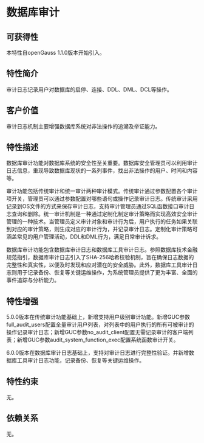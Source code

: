 # 数据库审计

## 可获得性<a name="section10188029"></a>

本特性自openGauss 1.1.0版本开始引入。

## 特性简介<a name="section24583399"></a>

审计日志记录用户对数据库的启停、连接、DDL、DML、DCL等操作。

## 客户价值<a name="section19924005"></a>

审计日志机制主要增强数据库系统对非法操作的追溯及举证能力。

## 特性描述<a name="section45098318"></a>

数据库审计功能对数据库系统的安全性至关重要。数据库安全管理员可以利用审计日志信息，重现导致数据库现状的一系列事件，找出非法操作的用户、时间和内容等。

审计功能包括传统审计和统一审计两种审计模式。传统审计通过参数配置各个审计项开关，管理员可以通过参数配置对哪些语句或操作记录审计日志。传统审计采用记录到OS文件的方式来保存审计日志，支持审计管理员通过SQL函数接口审计日志查询和删除。统一审计机制是一种通过定制化制定审计策略而实现高效安全审计管理的一种技术。当管理员定义审计对象和审计行为后，用户执行的任务如果关联到对应的审计策略，则生成对应的审计行为，并记录审计日志。定制化审计策略可涵盖常见的用户管理活动，DDL和DML行为，满足日常审计诉求。

数据库审计功能包含数据库审计日志和数据库工具审计日志。参照数据库技术金融规范指引，数据库审计日志引入了SHA-256哈希校验机制，旨在确保日志数据的完整性和真实性，以便及时发现和应对潜在的安全威胁。此外，数据库工具审计日志则用于记录备份、恢复等关键运维操作，为系统管理员提供了更为丰富、全面的事件追踪与分析能力。

## 特性增强<a name="section3231685"></a>

5.0.0版本在传统审计功能基础上，新增支持用户级别审计功能。新增GUC参数full\_audit\_users配置全量审计用户列表，对列表中的用户执行的所有可被审计的操作记录审计日志；新增GUC参数no\_audit\_client配置无需记录审计的客户端列表；新增GUC参数audit\_system\_function\_exec配置系统函数审计开关。

6.0.0版本在数据库审计日志基础上，支持对审计日志进行完整性验证。并新增数据库工具审计日志功能，记录备份、恢复等关键运维操作。

## 特性约束<a name="section06531946143616"></a>

无。

## 依赖关系<a name="section29085170"></a>

无。

